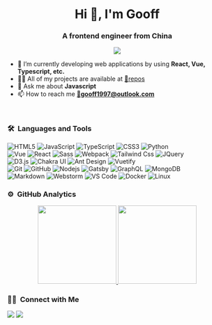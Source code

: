  

<h1 align="center">Hi 👋, I'm Gooff</h1>
<h3 align="center">A frontend engineer from China</h3>

<p align="center">
  <img src="https://komarev.com/ghpvc/?username=gooff327&color=green&style=flat">
</p>


- 🌱 I’m currently developing web applications by using **React, Vue, Typescript, etc.**
- 👨‍💻 All of my projects are available at [ 🔗repos](https://github.com/gooff327?tab=repositories)
- 💬 Ask me about **Javascript**
- 📫 How to reach me [**🔗gooff1997@outlook.com**](mailto:gooff1997@outlook.com)


​	

### 🛠 &nbsp;Languages and Tools

![HTML5](https://img.shields.io/badge/-HTML5-%23E44D27?style=for-the-badge&logo=html5&logoColor=ffffff) 
![JavaScript](https://img.shields.io/badge/-JavaScript-%23F7DF1C?style=for-the-badge&logo=javascript&logoColor=000&labelColor=%23F7DF1C&color=%23FFCE5A)
![TypeScript](https://img.shields.io/badge/-TypeScript-%233178C6?style=for-the-badge&logo=typescript&logoColor=ffffff&labelColor=%234A86CF&color=%233178C6)
![CSS3](https://img.shields.io/badge/-CSS3-%231572B6?style=for-the-badge&logo=css3)
![Python](http://img.shields.io/badge/-Python-3776AB?style=for-the-badge&logo=python&logoColor=ffffff)
<br>
![Vue](https://img.shields.io/badge/-Vue-4fc08d?style=for-the-badge&logo=vue.js&logoColor=ffffff) ![React](https://img.shields.io/badge/-React-61DAFB?style=for-the-badge&logo=react&logoColor=000)
![Sass](https://img.shields.io/badge/-Sass-%23CC6699?style=for-the-badge&logo=sass&logoColor=ffffff)
![Webpack](https://img.shields.io/badge/-Webpack-8dd6f9?style=for-the-badge&logo=webpack&logoColor=000)
![Tailwind Css](https://img.shields.io/badge/Tailwind_CSS-38B2AC?style=for-the-badge&logo=tailwind-css&logoColor=white)
![JQuery](https://img.shields.io/badge/jQuery-0769AD?style=for-the-badge&logo=jquery&logoColor=fff)
<br>
![D3.js](https://img.shields.io/badge/D3.js-f9a03c?style=for-the-badge&logo=D3.js&logoColor=fff)
![Chakra UI](https://img.shields.io/badge/chakra_ui-319795?style=for-the-badge&logo=chakra-ui&logoColor=fff)
![Ant Design](https://img.shields.io/badge/ant_design-0170fe?style=for-the-badge&logo=ant-design&logoColor=fff)
![Vuetify](https://img.shields.io/badge/vuetify-1867C0?style=for-the-badge&logo=vuetify&logoColor=fff)
<br>
![Git](https://img.shields.io/badge/-Git-%23F05032?style=for-the-badge&logo=git&logoColor=%23ffffff)
![GitHub](https://img.shields.io/badge/-GitHub-181717?style=for-the-badge&logo=github)
![Nodejs](https://img.shields.io/badge/-Nodejs-339933?style=for-the-badge&logo=Node.js&logoColor=ffffff)
![Gatsby](https://img.shields.io/badge/-gatsby-639?style=for-the-badge&logo=gatsby)
![GraphQL](https://img.shields.io/badge/graph_ql-E10098?style=for-the-badge&logo=graphql&logoColor=ffffff)
![MongoDB](https://img.shields.io/badge/MongoDB-4EA94B?style=for-the-badge&logo=mongodb&logoColor=white)
<br>
![Markdown](https://img.shields.io/badge/Markdown-000000?style=for-the-badge&logo=markdown&logoColor=white)
![Webstorm](http://img.shields.io/badge/-webstorm-000?style=for-the-badge&logo=webstorm&logoColor=ffffff)
![VS Code](http://img.shields.io/badge/-VS%20Code-007ACC?style=for-the-badge&logo=visual-studio-code&logoColor=ffffff)
![Docker](http://img.shields.io/badge/-docker-2496ED?style=for-the-badge&logo=docker&logoColor=ffffff)
![Linux](http://img.shields.io/badge/-Linux-0078D6?style=for-the-badge&logo=linux&logoColor=ffffff)
<br/>

### ⚙️ &nbsp;GitHub Analytics

<p align="center">
<a href="https://github.com/gooff327">
  <img height="180em" src="https://github-readme-stats-eight-theta.vercel.app/api?username=gooff327&show_icons=true&include_all_commits=true&count_private=true"/>
  <img height="180em" src="https://github-readme-stats-eight-theta.vercel.app/api/top-langs/?username=gooff327&layout=compact&langs_count=8&cout_private=true"/>
</a>
</p>


### 🤝🏻 &nbsp;Connect with Me

<p>
<a href="mailto:gooff1997@outlook.com"><img src="https://img.shields.io/badge/-gooff1997@outlook.com-0078D4?style=flat&logo=microsoft-outlook&logoColor=white"/></a>
<a target="blank" href="https://t.me/gooff1997"><img src="https://img.shields.io/badge/-gooff1997-26a5e4?style=flat&logo=telegram&logoColor=white"/></a>
</p>

